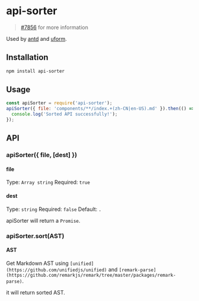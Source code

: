 # api-sorter

> [#7856](https://github.com/ant-design/ant-design/issues/7856) for more information

Used by [antd](https://github.com/ant-design/ant-design/blob/3.19.0/scripts/sort-api-table.js) and [uform](https://github.com/alibaba/uform/blob/v0.4.3/scripts/sort-api-table.js).

## Installation

```sh
npm install api-sorter
```

## Usage

```js
const apiSorter = require('api-sorter');
apiSorter({ file: 'components/**/index.+(zh-CN|en-US).md' }).then(() => {
  console.log('Sorted API successfully!');
});
```

## API

### apiSorter({ file, [dest] })

#### file

Type: `Array string`
Required: `true`

#### dest

Type: `string`
Required: `false`
Default: `.`

apiSorter will return a `Promise`.

### apiSorter.sort(AST)

#### AST

Get Markdown AST using `[unified](https://github.com/unifiedjs/unified)` and `[remark-parse](https://github.com/remarkjs/remark/tree/master/packages/remark-parse)`.

it will return sorted AST.
